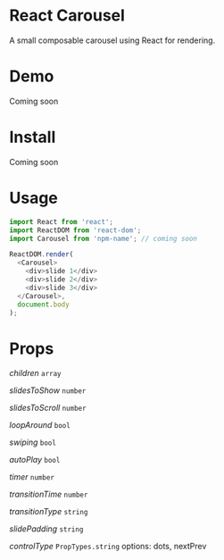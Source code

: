 # React Carousel
A small composable carousel using React for rendering.

Demo
===
Coming soon

Install
=======
Coming soon

Usage
=====
```javascript
import React from 'react';
import ReactDOM from 'react-dom';
import Carousel from 'npm-name'; // coming soon

ReactDOM.render(
  <Carousel>
    <div>slide 1</div>
    <div>slide 2</div>
    <div>slide 3</div>
  </Carousel>,
  document.body
);
```

Props
=====
*children*
`array`

*slidesToShow*
`number`

*slidesToScroll*
`number`

*loopAround*
`bool`

*swiping*
`bool`

*autoPlay*
`bool`

*timer*
`number`

*transitionTime*
`number`

*transitionType*
`string`

*slidePadding*
`string`

*controlType*
`PropTypes.string`
options: dots, nextPrev
